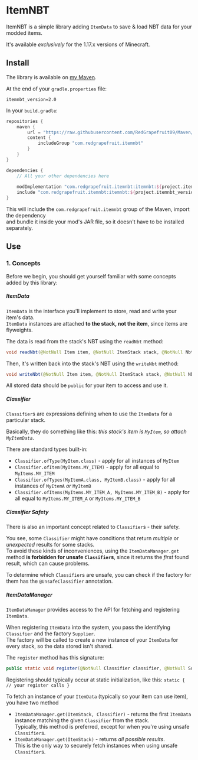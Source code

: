 
# ItemNBT

ItemNBT is a simple library adding `ItemData` to save & load NBT data for your modded items.

It's available _exclusively_ for the 1.17.x versions of Minecraft.

## Install

The library is available on [my Maven](https://github.com/RedGrapefruit09/Maven).

At the end of your `gradle.properties` file:

```properties
itemnbt_version=2.0
```

In your `build.gradle`:

```groovy
repositories {
    maven {
        url = "https://raw.githubusercontent.com/RedGrapefruit09/Maven/master"
        content {
            includeGroup "com.redgrapefruit.itemnbt"
        }
    }
}

dependencies {
    // All your other dependencies here
    
    modImplementation "com.redgrapefruit.itemnbt:itemnbt:${project.itemnbt_version}"
    include "com.redgrapefruit.itemnbt:itemnbt:${project.itemnbt_version}"
}
```

This will include the `com.redgrapefruit.itemnbt` group of the Maven, import the dependency\
and bundle it inside your mod's JAR file, so it doesn't have to be installed separately.

## Use

### 1. Concepts

Before we begin, you should get yourself familiar with some concepts added by this library:

##### ItemData

`ItemData` is the interface you'll implement to store, read and write your item's data.\
`ItemData` instances are attached **to the stack, not the item**, since items are flyweights.

The data is read from the stack's NBT using the `readNbt` method:
```java
void readNbt(@NotNull Item item, @NotNull ItemStack stack, @NotNull NbtCompound nbt);
```
Then, it's written back into the stack's NBT using the `writeNbt` method:
```java
void writeNbt(@NotNull Item item, @NotNull ItemStack stack, @NotNull NbtCompound nbt);
```

All stored data should be `public` for your item to access and use it.

##### Classifier

`Classifier`s are expressions defining when to use the `ItemData` for a particular stack.

Basically, they do something like this: _this stack's item is `MyItem`, so attach `MyItemData`_.

There are standard types built-in:

- `Classifier.ofType(MyItem.class)` - apply for all instances of `MyItem`
- `Classifier.ofItem(MyItems.MY_ITEM)` - apply for all equal to `MyItems.MY_ITEM`
- `Classifier.ofTypes(MyItemA.class, MyItemB.class)` - apply for all instances of `MyItemA` _or_ `MyItemB`
- `Classifier.ofItems(MyItems.MY_ITEM_A, MyItems.MY_ITEM_B)` - apply for all equal to `MyItems.MY_ITEM_A` or `MyItems.MY_ITEM_B`

##### Classifier Safety

There is also an important concept related to `Classifier`s - their safety.

You see, some `Classifier` might have conditions that return _multiple_ or _unexpected_ results for some stacks.\
To avoid these kinds of inconveniences, using the `ItemDataManager.get` method **is forbidden for
unsafe `Classifier`s**, since it returns the _first_ found result, which can cause problems.

To determine which `Classifier`s are unsafe, you can check if the factory for them has the `@UnsafeClassifier` annotation.

##### ItemDataManager

`ItemDataManager` provides access to the API for fetching and registering `ItemData`.

When registering `ItemData` into the system, you pass the identifying `Classifier` and the factory `Supplier`.\
The factory will be called to create a new instance of your `ItemData` for every stack, so the data stored isn't shared.

The `register` method has this signature:
```java
public static void register(@NotNull Classifier classifier, @NotNull Supplier<ItemData> factory);
```

Registering should typically occur at static initialization, like this: `static { // your register calls }`

To fetch an instance of your `ItemData` (typically so your item can use item), you have two method

- `ItemDataManager.get(ItemStack, Classifier)` - returns the first `ItemData` instance matching the given `Classifier` from the stack.\
  Typically, this method is preferred, except for when you're using unsafe `Classifier`s.
- `ItemDataManager.get(ItemStack)` - returns _all possible results_.\
  This is the only way to securely fetch instances when using unsafe `Classifier`s.

